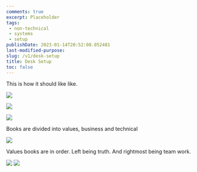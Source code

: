 ```yaml
---
comments: true
excerpt: Placeholder 
tags:
 - non-technical
 - systems
 - setup
publishDate: 2023-01-14T20:52:08.052481
last-modified-purpose: 
slug: /v1/desk-setup
title: Desk Setup
toc: false
---
```


This is how it should like like.

![](/images/v1-desk-setup/1.jpeg)

![](/images/v1-desk-setup/2.jpeg)

![](/images/v1-desk-setup/3.jpeg)


Books are divided into values, business and technical

![](/images/v1-desk-setup/4.jpeg)

Values books are in order. Left being truth. And rightmost being team work.

![](/images/v1-desk-setup/5.jpeg)
![](/images/v1-desk-setup/6.jpeg)



